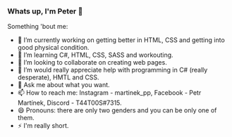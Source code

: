 ### Whats up, I'm Peter 👋

Something 'bout me:

- 🔭 I’m currently working on getting better in HTML, CSS and getting into good physical condition.
- 🌱 I’m learning C#, HTML, CSS, SASS and workouting.
- 👯 I’m looking to collaborate on creating web pages.
- 🤔 I’m would really appreciate help with programming in C# (really desperate), HMTL and CSS.
- 💬 Ask me about what you want.
- 📫 How to reach me: Instagram - martinek_pp, Facebook - Petr Martínek, Discord - T44T00S#7315.
- 😄 Pronouns: there are only two genders and you can be only one of them.
- ⚡ I'm really short.

